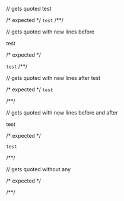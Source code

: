 // gets quoted
test

/* expected */
`test`
/**/

// gets quoted with new lines before

  test

/* expected */

  `test`
/**/

// gets quoted with new lines after
test



/* expected */
`test`


/**/

// gets quoted with new lines before and after

  test


/* expected */

  `test`

/**/

// gets quoted without any



/* expected */


/**/